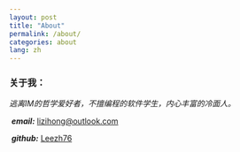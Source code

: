 ```yaml
---
layout: post
title: "About"
permalink: /about/
categories: about
lang: zh
---
```


### 关于我：

*逃离IM的哲学爱好者，不擅编程的软件学生，内心丰富的冷面人。*

​ ***email:***  [lizihong@outlook.com](mailto:lizihong@outlook.com)

​ ***github:***  [Leezh76](https://github.com/Leezh76)